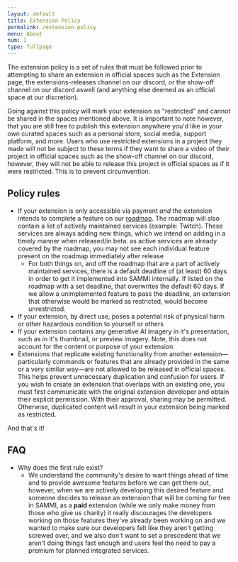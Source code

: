```yaml
---
layout: default
title: Extension Policy
permalink: /extension-policy
menu: About
num: 1
type: fullpage
---
```


The extension policy is a set of rules that must be followed prior to attempting to share an extension in official spaces such as the Extension page, the extensions-releases channel on our discord, or the show-off channel on our discord aswell (and anything else deemed as an official space at our discretion).

Going against this policy will mark your extension as "restricted" and cannot be shared in the spaces mentioned above. It is important to note however, that you are still free to publish this extension anywhere you'd like in your own curated spaces such as a personal store, social media, support platform, and more. Users who use restricted extensions in a project they made will not be subject to these terms if they want to share a video of their project in official spaces such as the show-off channel on our discord, however, they will not be able to release this project in official spaces as if it were restricted. This is to prevent circumvention.

## Policy rules

- If your extension is only accessible via payment *and* the extension intends to complete a feature on our [roadmap](/roadmap). The roadmap will also contain a list of actively maintained services (example: Twitch). These services are always adding new things, which we intend on adding in a timely manner when released/in beta. as active services are already covered by the roadmap, you may not see each individual feature present on the roadmap immediately after release
  - For both things on, and off the roadmap that are a part of actively maintained services, there is a default deadline of (at least) 60 days in order to get it implemented into SAMMI internally. If listed on the roadmap with a set deadline, that overwrites the default 60 days. If we allow a unimplemented feature to pass the deadline, an extension that otherwise would be marked as restricted, would become unrestricted.
- If your extension, by direct use, poses a potential risk of physical harm or other hazardous condition to yourself or others
- If your extension contains any generative AI imagery in it's presentation, such as in it's thumbnail, or preview imagery. Note, this does not account for the content or purpose of your extension.
- Extensions that replicate existing functionality from another extension—particularly commands or features that are already provided in the same or a very similar way—are not allowed to be released in official spaces. This helps prevent unnecessary duplication and confusion for users. If you wish to create an extension that overlaps with an existing one, you must first communicate with the original extension developer and obtain their explicit permission. With their approval, sharing may be permitted. Otherwise, duplicated content will result in your extension being marked as restricted.

And that's it!

## FAQ

- Why does the first rule exist?
  - We understand the community's desire to want things ahead of time and to provide awesome features before we can get them out, however, when we are actively developing this desired feature and someone decides to release an extension that will be coming for free in SAMMI, as a __paid__ extension (while we only make money from those who give us charity) it really discourages the developers working on those features they've already been working on and we wanted to make sure our developers felt like they aren't getting screwed over, and we also don't want to set a prescedent that we aren't doing things fast enough and users feel the need to pay a premium for planned integrated services.
